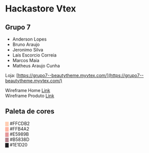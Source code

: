 # Hackastore Vtex
## Grupo 7
- Anderson Lopes
- Bruno Araujo
- Jeronimo Silva
- Laís Escorcio Correia
- Marcos Maia
- Matheus Araujo Cunha


Loja: [https://grupo7--beautytheme.myvtex.com/](https://grupo7--beautytheme.myvtex.com/)

Wireframe Home [Link](https://xd.adobe.com/view/6e88c285-ce27-4450-86f3-3eeebf65abff-3bdb/) <br/>
Wireframe Produto [Link](https://xd.adobe.com/view/6e88c285-ce27-4450-86f3-3eeebf65abff-3bdb/screen/06337f97-e808-4c28-b7bf-511c88559cad)</br>

## Paleta de cores
<span style="color:#FFCDB2">▇</span> #FFCDB2 <br/>
<span style="color:#FFB4A2">▇</span> #FFB4A2 <br/>
<span style="color:#E5989B">▇</span> #E5989B <br/>
<span style="color:#B5838D">▇</span> #B5838D <br/>
<span style="color:#1E1D20">▇</span> #1E1D20 <br/>